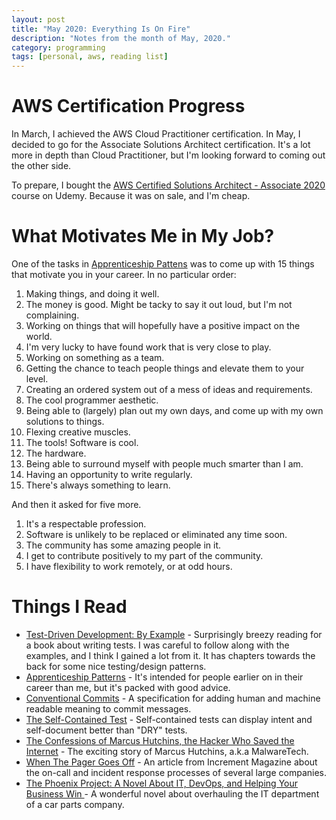 ```yaml
---
layout: post
title: "May 2020: Everything Is On Fire"
description: "Notes from the month of May, 2020."
category: programming
tags: [personal, aws, reading list]
---
```


# AWS Certification Progress

In March, I achieved the AWS Cloud Practitioner certification. In May, I decided to go for the Associate Solutions Architect certification. It's a lot more in depth than Cloud Practitioner, but I'm looking forward to coming out the other side.

To prepare, I bought the [AWS Certified Solutions Architect - Associate 2020](https://www.udemy.com/course/aws-certified-solutions-architect-associate/) course on Udemy. Because it was on sale, and I'm cheap.

# What Motivates Me in My Job?

One of the tasks in [Apprenticeship Pattens](https://www.goodreads.com/book/show/5608045-apprenticeship-patterns) was to come up with 15 things that motivate you in your career. In no particular order:

1. Making things, and doing it well.
2. The money is good. Might be tacky to say it out loud, but I'm not complaining.
3. Working on things that will hopefully have a positive impact on the world.
4. I'm very lucky to have found work that is very close to play.
5. Working on something as a team.
6. Getting the chance to teach people things and elevate them to your level.
7. Creating an ordered system out of a mess of ideas and requirements.
8. The cool programmer aesthetic.
9. Being able to (largely) plan out my own days, and come up with my own solutions to things.
10. Flexing creative muscles.
11. The tools! Software is cool.
12. The hardware.
13. Being able to surround myself with people much smarter than I am.
14. Having an opportunity to write regularly.
15. There's always something to learn.

And then it asked for five more.

1. It's a respectable profession.
2. Software is unlikely to be replaced or eliminated any time soon.
3. The community has some amazing people in it.
4. I get to contribute positively to my part of the community.
5. I have flexibility to work remotely, or at odd hours.

# Things I Read

* [Test-Driven Development: By Example](https://www.goodreads.com/book/show/387190.Test_Driven_Development) - Surprisingly breezy reading for a book about writing tests. I was careful to follow along with the examples, and I think I gained a lot from it. It has chapters towards the back for some nice testing/design patterns.
* [Apprenticeship Patterns](https://www.goodreads.com/book/show/5608045-apprenticeship-patterns) - It's intended for people earlier on in their career than me, but it's packed with good advice.
* [Conventional Commits](https://www.conventionalcommits.org/en/v1.0.0/) - A specification for adding human and machine readable meaning to commit messages.
* [The Self-Contained Test](https://thoughtbot.com/blog/the-self-contained-test) - Self-contained tests can display intent and self-document better than "DRY" tests.
* [The Confessions of Marcus Hutchins, the Hacker Who Saved the Internet](https://www.wired.com/story/confessions-marcus-hutchins-hacker-who-saved-the-internet/) - The exciting story of Marcus Hutchins, a.k.a MalwareTech.
* [When The Pager Goes Off](https://increment.com/on-call/when-the-pager-goes-off/) - An article from Increment Magazine about the on-call and incident response processes of several large companies.
* [The Phoenix Project: A Novel About IT, DevOps, and Helping Your Business Win ](https://www.goodreads.com/book/show/17255186-the-phoenix-project) - A wonderful novel about overhauling the IT department of a car parts company.
